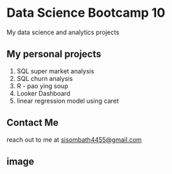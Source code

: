 # Data Science Bootcamp 10
My data science and analytics projects

## My personal projects

1. SQL super market analysis
2. SQL churn analysis
3. R - pao ying soup
4.  Looker Dashboard
5.  linear regression model using caret

## Contact Me
reach out to me at sisombath4455@gmail.com

## image 

